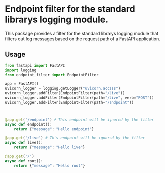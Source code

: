 # Endpoint filter for the standard librarys logging module.
This package provides a filter for the standard librarys logging module 
that filters out log messages based on the request path of a FastAPI 
application.

## Usage

```python
from fastapi import FastAPI
import logging
from endpoint_filter import EndpointFilter

app = FastAPI()
uvicorn_logger = logging.getLogger("uvicorn.access")
uvicorn_logger.addFilter(EndpointFilter(path="/live"))
uvicorn_logger.addFilter(EndpointFilter(path="/live", verb="POST"))
uvicorn_logger.addFilter(EndpointFilter(path="/endpoint"))



@app.get('/endpoint') # This endpoint will be ignored by the filter
async def endpoint():
    return {"message": "Hello endpoint"}

@app.get('/live') # This endpoint will be ignored by the filter
async def live():
    return {"message": "Hello live"}

@app.get('/')
async def root():
    return {"message": "Hello root"}
```

